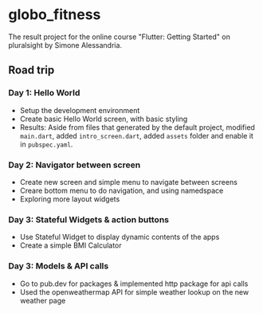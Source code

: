# globo_fitness

The result project for the online course "Flutter: Getting Started" on pluralsight by Simone Alessandria.

## Road trip

### Day 1: Hello World

- Setup the development environment
- Create basic Hello World screen, with basic styling
- Results: Aside from files that generated by the default project, modified `main.dart`, added `intro_screen.dart`, added `assets` folder and enable it in `pubspec.yaml`.

### Day 2: Navigator between screen

- Create new screen and simple menu to navigate between screens
- Creare bottom menu to do navigation, and using namedspace
- Exploring more layout widgets

### Day 3: Stateful Widgets & action buttons

- Use Stateful Widget to display dynamic contents of the apps
- Create a simple BMI Calculator

### Day 3: Models & API calls

- Go to pub.dev for packages & implemented http package for api calls
- Used the openweathermap API for simple weather lookup on the new weather page

